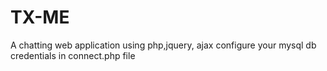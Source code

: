 # TX-ME
A chatting  web application using php,jquery, ajax
configure your mysql db credentials in connect.php file
